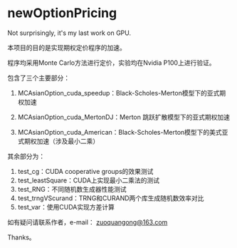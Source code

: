 # newOptionPricing
Not surprisingly, it's my last work on GPU.

本项目的目的是实现期权定价程序的加速。

程序均采用Monte Carlo方法进行定价，实验均在Nvidia P100上进行验证。

包含了三个主要部分：

1. MCAsianOption_cuda_speedup：Black-Scholes-Merton模型下的亚式期权加速

2. MCAsianOption_cuda_MertonDJ：Merton 跳跃扩散模型下的亚式期权加速

3. MCAsianOption_cuda_American：Black-Scholes-Merton模型下的美式亚式期权加速（涉及最小二乘）

其余部分为：
1. test_cg：CUDA cooperative groups的效果测试
2. test_leastSquare：CUDA上实现最小二乘法的测试
3. test_RNG：不同随机数生成器性能测试
4. test_trngVScurand：TRNG和CURAND两个库生成随机数效率对比
5. test_var：使用CUDA实现方差计算

如有疑问请联系作者，e-mail：
zuoquangong@163.com

Thanks。